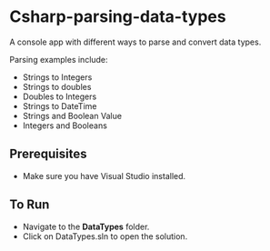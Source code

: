 # Csharp-parsing-data-types
A console app with different ways to parse and convert data types.

Parsing examples include:
* Strings to Integers
* Strings to doubles
* Doubles to Integers
* Strings to DateTime
* Strings and Boolean Value
* Integers and Booleans

## Prerequisites 

* Make sure you have Visual Studio installed. 

## To Run

* Navigate to the **DataTypes** folder.
* Click on DataTypes.sln to open the solution.
